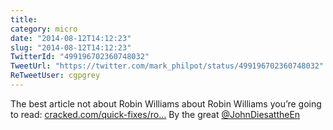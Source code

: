 ```yaml
---
title: 
category: micro
date: "2014-08-12T14:12:23"
slug: "2014-08-12T14:12:23"
TwitterId: "499196702360748032"
TweetUrl: "https://twitter.com/mark_philpot/status/499196702360748032"
ReTweetUser: cgpgrey
---
```


<i class="fa fa-retweet" aria-hidden="true"></i> The best article not about
Robin Williams about Robin Williams you’re going to read:
[cracked.com/quick-fixes/ro…](http://www.cracked.com/quick-fixes/robin-williams-why-funny-people-kill-themselves/)
By the great [@JohnDiesattheEn](https://twitter.com/JohnDiesattheEn)
